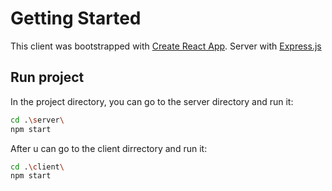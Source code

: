 # Getting Started

This client was bootstrapped with [Create React App](https://github.com/facebook/create-react-app).
Server with [Express.js](https://expressjs.com/ru/starter/installing.html)

## Run project

In the project directory, you can go to the server directory  and run it:

```sh
cd .\server\
npm start
```

After u can go to the client dirrectory and run it:
```sh
cd .\client\
npm start
```